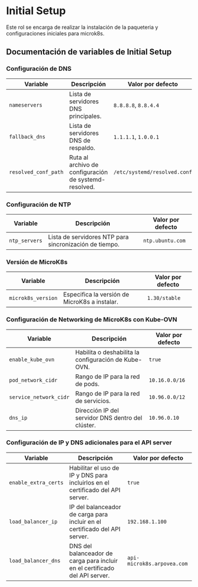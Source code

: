 # Initial Setup

Este rol se encarga de realizar la instalación de la paqueteria y configuraciones iniciales para microk8s.

## Documentación de variables de Initial Setup

### Configuración de DNS

| Variable             | Descripción                                                                | Valor por defecto       |
|----------------------|----------------------------------------------------------------------------|-------------------------|
| `nameservers`        | Lista de servidores DNS principales.                                        | `8.8.8.8`, `8.8.4.4`    |
| `fallback_dns`       | Lista de servidores DNS de respaldo.                                        | `1.1.1.1`, `1.0.0.1`    |
| `resolved_conf_path` | Ruta al archivo de configuración de systemd-resolved.                       | `/etc/systemd/resolved.conf` |

### Configuración de NTP

| Variable        | Descripción                                                                    | Valor por defecto       |
|-----------------|--------------------------------------------------------------------------------|-------------------------|
| `ntp_servers`   | Lista de servidores NTP para sincronización de tiempo.                         | `ntp.ubuntu.com`        |

### Versión de MicroK8s

| Variable             | Descripción                                                                | Valor por defecto       |
|----------------------|----------------------------------------------------------------------------|-------------------------|
| `microk8s_version`   | Especifica la versión de MicroK8s a instalar.                              | `1.30/stable`           |

### Configuración de Networking de MicroK8s con Kube-OVN

| Variable              | Descripción                                                                | Valor por defecto       |
|-----------------------|----------------------------------------------------------------------------|-------------------------|
| `enable_kube_ovn`     | Habilita o deshabilita la configuración de Kube-OVN.                       | `true`                  |
| `pod_network_cidr`    | Rango de IP para la red de pods.                                           | `10.16.0.0/16`          |
| `service_network_cidr`| Rango de IP para la red de servicios.                                      | `10.96.0.0/12`          |
| `dns_ip`              | Dirección IP del servidor DNS dentro del clúster.                          | `10.96.0.10`            |

### Configuración de IP y DNS adicionales para el API server

| Variable              | Descripción                                                                | Valor por defecto              |
|-----------------------|----------------------------------------------------------------------------|--------------------------------|
| `enable_extra_certs`    | Habilitar el uso de IP y DNS para incluirlos en el certificado del API server. | `true`                |
| `load_balancer_ip`    | IP del balanceador de carga para incluir en el certificado del API server. | `192.168.1.100`                |
| `load_balancer_dns`   | DNS del balanceador de carga para incluir en el certificado del API server.| `api-microk8s.arpovea.com`     |